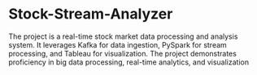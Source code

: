 # Stock-Stream-Analyzer
The project is a real-time stock market data processing and analysis system. It leverages Kafka for data ingestion, PySpark for stream processing, and Tableau for visualization. The project demonstrates proficiency in big data processing, real-time analytics, and visualization
